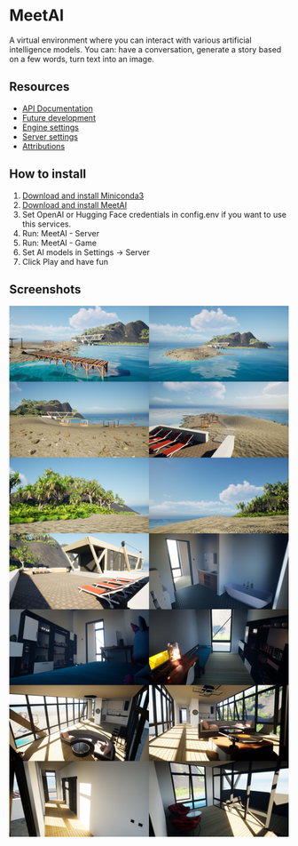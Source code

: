 # MeetAI
A virtual environment where you can interact with various artificial intelligence models. You can: have a conversation, generate a story based on a few words, turn text into an image.

## Resources

- [API Documentation](/Documentation/API.md)
- [Future development](https://trello.com/b/VQPKXrbN/meetai)
- [Engine settings](/Documentation/Engine.md)
- [Server settings](/Documentation/Server.md)
- [Attributions](/Documentation/Attributions.md)

## How to install

1. [Download and install Miniconda3](https://docs.conda.io/en/latest/miniconda.html)
2. [Download and install MeetAI](https://drive.google.com/drive/folders/1TAlGZ3nl1YpKFiOE9DgaB1Rktro0MH0l)
3. Set OpenAI or Hugging Face credentials in config.env if you want to use this services.
4. Run: MeetAI - Server
5. Run: MeetAI - Game
6. Set AI models in Settings -> Server
7. Click Play and have fun


## Screenshots

![Screenshots](/Screenshots/ScreenshotsCompilation.jpg)